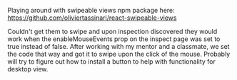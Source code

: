 Playing around with swipeable views npm package here: https://github.com/oliviertassinari/react-swipeable-views

Couldn't get them to swipe and upon inspection discovered they would work when the enableMouseEvents prop on the
inspect page was set to true instead of false. After working with my mentor and a classmate, we set the code that way
and got it to swipe upon the click of the mouse. Probably will try to figure out how to install a button to help with
functionality for desktop view.